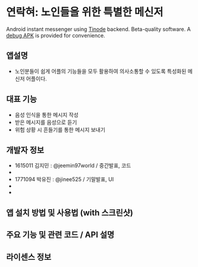 # 연락혀: 노인들을 위한 특별한 메신저
Android instant messenger using [Tinode](https://github.com/tinode/chat/) backend. Beta-quality software.
A [debug APK](https://storage.googleapis.com/tinode.co/tindroid.apk) is provided for convenience.

## 앱설명
* 노인분들이 쉽게 어플의 기능들을 모두 활용하여 의사소통할 수 있도록 특성화된 메신저 어플이다. 

## 대표 기능

* 음성 인식을 통한 메시지 작성
* 받은 메시지를 음성으로 듣기
* 위험 상황 시 흔들기를 통한 메시지 보내기

## 개발자 정보

* 1615011 김지민 : @jeemin97world / 중간발표, 코드 
* 
* 1771094 박유진 : @jinee525 / 기말발표, UI
*
*

## 앱 설치 방법 및 사용법 (with 스크린샷)

## 주요 기능 및 관련 코드 / API 설명

## 라이센스 정보
